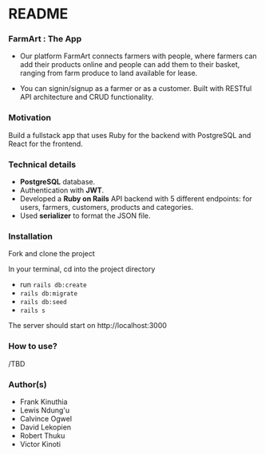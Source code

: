 # README

### FarmArt : The App
- Our platform FarmArt connects farmers with people, where farmers can add their products online and people can add them to their basket, ranging from farm produce to land available for lease.

- You can signin/signup as a farmer or as a customer. Built with RESTful API architecture and CRUD functionality. 

### Motivation
Build a fullstack app that uses Ruby for the backend with PostgreSQL and React for the frontend.  



### Technical details
- **PostgreSQL** database.
- Authentication with **JWT**.
- Developed a **Ruby on Rails** API backend with 5 different endpoints: for users, farmers, customers, products and categories.
- Used **serializer** to format the JSON file.

### Installation
Fork and clone the project 


In your terminal, cd into the project directory
- run `rails db:create`
- `rails db:migrate`
- `rails db:seed`
- `rails s`

The server should start on http://localhost:3000


### How to use?
/TBD


### Author(s)
* Frank Kinuthia
* Lewis Ndung'u
* Calvince Ogwel
* David Lekopien
* Robert Thuku
* Victor Kinoti